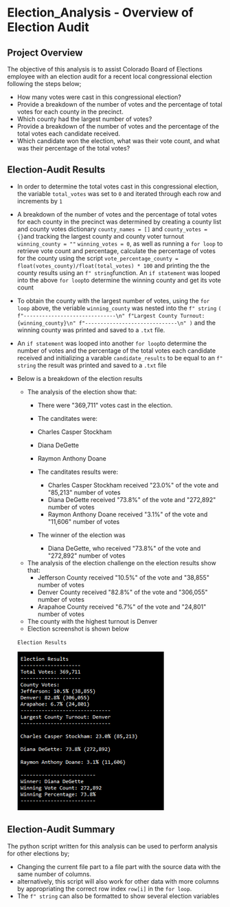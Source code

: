 # Election_Analysis - Overview of Election Audit
## Project Overview
The objective of this analysis is to assist Colorado Board of Elections employee with an election audit for a recent local congressional election following the steps below;
 * How many votes were cast in this congressional election?
 * Provide a breakdown of the number of votes and the percentage of total votes for each county in the precinct.
 * Which county had the largest number of votes?
 * Provide a breakdown of the number of votes and the percentage of the total votes each candidate received.
 * Which candidate won the election, what was their vote count, and what was their percentage of the total votes?

## Election-Audit Results
 * In order to determine the total votes cast in this congressional election, the variable `total_votes` was set to `0` and iterated through each row and increments by `1`
 * A breakdown of the number of votes and the percentage of total votes for each county in the precinct was determined by creating a county list and county votes dictionary `county_names = []` and
`county_votes = {}`and tracking the largest county and county voter turnout `winning_county = ""`
`winning_votes = 0`, as well as running a `for loop` to retrieve vote count and percentage, calculate the percentage of votes for the county using the script `vote_percentage_county = float(votes_county)/float(total_votes) * 100` and printing the the county results using an `f" string`function. An `if statement` was looped into the above `for loop`to determine the winning county and get its vote count 
 
 * To obtain the county with the largest number of votes, using the `for loop` above, the veriable     `winning_county` was nested into the `f" string`  `(
        f"------------------------------\n"
        f"Largest County Turnout: {winning_county}\n"
        f"------------------------------\n"
        )` 
        and the winning county was printed and saved to a `.txt` file.
 * An `if statement` was looped into another `for loop`to determine the number of votes and the percentage of the total votes each candidate received and initializing a varable `candidate_results` to be equal to an `f" string` the result was printed and saved to a `.txt` file
 * Below is a breakdown of the election results
    
    * The analysis of the election show that:
        * There were "369,711" votes cast in the election.
        * The canditates were:
         * Charles Casper Stockham
         * Diana DeGette
         * Raymon Anthony Doane
        * The canditates results were:
            * Charles Casper Stockham received "23.0%" of the vote and "85,213" number of votes
            * Diana DeGette received "73.8%" of the vote and "272,892" number of votes
            * Raymon Anthony Doane received "3.1%" of the vote and "11,606" number of votes
    
        * The winner of the election was
            * Diana DeGette, who received "73.8%" of the vote and "272,892" number of votes
     * The analysis of the election challenge on the election results show that:
        * Jefferson County received "10.5%" of the vote and "38,855" number of votes
        * Denver County received "82.8%" of the vote and "306,055" number of votes
        * Arapahoe County received "6.7%" of the vote and "24,801" number of votes
    * The county with the highest turnout is Denver
    * Election screenshot is shown below
    
    `Election Results`
    
    ![Election_Results.png](https://github.com/charleside2001/Election_Analysis/blob/main/Resources/Election_Result.png)
 ## Election-Audit Summary
The python script written for this analysis can be used to perform analysis for other elections by;     
* Changing the current     file part to a file      part with the source     data with the same       number of columns. 
* alternatively, this      script will also work    for other data with more columns by appropriating the correct row index `row[i]` in the `for loop`.
* The `f" string` can also be formatted to show several election variables


 
